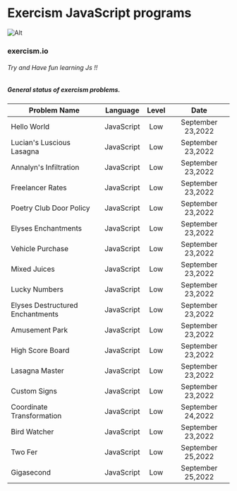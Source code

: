 # Exercism JavaScript programs
 ![Alt](https://upload.wikimedia.org/wikipedia/commons/c/c1/Exercism-logo.svg)
### exercism.io



###### Try and Have fun learning Js !!


##### General status of exercism problems.

| Problem Name                        | Language    | Level    |  Date            |
| ----------------------------------- | ----------- | :------: |  :-----------:   |
| Hello World                         | JavaScript      | Low      |September 23,2022    |
| Lucian's Luscious Lasagna                         | JavaScript      | Low      |September 23,2022    |
| Annalyn's Infiltration                         | JavaScript      | Low      |September 23,2022    |
| Freelancer Rates                         | JavaScript      | Low      |September 23,2022    |
| Poetry Club Door Policy                         | JavaScript      | Low      |September 23,2022    |
| Elyses Enchantments                         | JavaScript      | Low      |September 23,2022    |
| Vehicle Purchase                         | JavaScript      | Low      |September 23,2022    |
| Mixed Juices                         | JavaScript      | Low      |September 23,2022    |
| Lucky Numbers                         | JavaScript      | Low      |September 23,2022    |
| Elyses Destructured Enchantments                         | JavaScript      | Low      |September 23,2022    |
| Amusement Park                         | JavaScript      | Low      |September 23,2022    |
| High Score Board                        | JavaScript      | Low      |September 23,2022    |
| Lasagna Master                         | JavaScript      | Low      |September 23,2022    |
| Custom Signs                         | JavaScript      | Low      |September 23,2022    |
| Coordinate Transformation                        | JavaScript      | Low      |September 24,2022    |
| Bird Watcher                        | JavaScript      | Low      |September 23,2022    |
| Two Fer                        | JavaScript      | Low      |September 25,2022    |
| Gigasecond                        | JavaScript      | Low      |September 25,2022    |